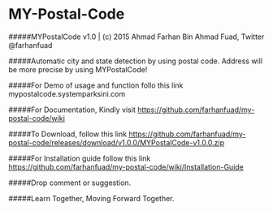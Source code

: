 # MY-Postal-Code

#####MYPostalCode v1.0 | (c) 2015 Ahmad Farhan Bin Ahmad Fuad, Twitter @farhanfuad

#####Automatic city and state detection by using postal code. Address will be more precise by using MYPostalCode!

#####For Demo of usage and function follo this link mypostalcode.systemparksini.com

#####For Documentation, Kindly visit https://github.com/farhanfuad/my-postal-code/wiki

#####To Download, follow this link https://github.com/farhanfuad/my-postal-code/releases/download/v1.0.0/MYPostalCode-v1.0.0.zip

#####For Installation guide follow this link https://github.com/farhanfuad/my-postal-code/wiki/Installation-Guide

#####Drop comment or suggestion.

#####Learn Together, Moving Forward Together.
